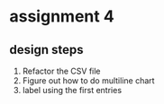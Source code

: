 # assignment 4
## design steps
1. Refactor the CSV file
2. Figure out how to do multiline chart
3. label using the first entries
